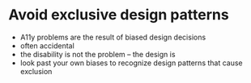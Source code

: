 # Avoid exclusive design patterns

- A11y problems are the result of biased design decisions
- often accidental
- the disability is not the problem – the design is
- look past your own biases to recognize design patterns that cause exclusion
